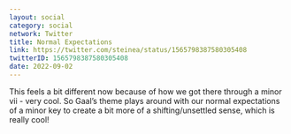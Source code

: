 ```yaml
---
layout: social
category: social
network: Twitter
title: Normal Expectations
link: https://twitter.com/steinea/status/1565798387580305408
twitterID: 1565798387580305408
date: 2022-09-02
---
```


This feels a bit different now because of how we got there through a minor vii - very cool. So Gaal’s theme plays around with our normal expectations of a minor key to create a bit more of a shifting/unsettled sense, which is really cool!
